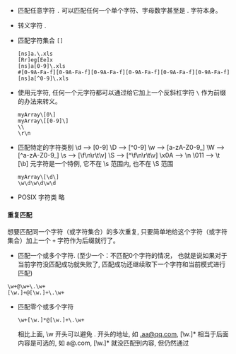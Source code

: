 

* 匹配任意字符
  `.` 可以匹配任何一个单个字符、字母数字甚至是 . 字符本身。

* 转义字符
  \.
* 匹配字符集合 `[]`
  ```
  [ns]a.\.xls
  [Rr]eg[Ee]x
  [ns]a[0-9]\.xls
  #[0-9A-Fa-f][0-9A-Fa-f][0-9A-Fa-f][0-9A-Fa-f][0-9A-Fa-f][0-9A-Fa-f]
  [ns]a[^0-9]\.xls
  ```
  
* 使用元字符, 任何一个元字符都可以通过给它加上一个反斜杠字符 `\` 作为前缀的办法来转义。
  ```
  myArray\[0\]
  myArray\[[0-9]\]
  \\
  \r\n
  ```
* 匹配特定的字符类别
  \d --> [0-9]
  \D --> [^0-9]
  \w --> [a-zA-Z0-9_]
  \W --> [^a-zA-Z0-9_]
  \s --> [\f\n\r\t\v]
  \S --> [^\f\n\r\t\v]
  \x0A --> \n
  \011 --> \t
  [\b] 元字符是一个特例, 它不在 \s 范围内, 也不在 \S 范围
  ```
  myArray\[\d\]
  \w\d\w\d\w\d
  ```
* POSIX 字符类
  略

#### 重复匹配
想要匹配同一个字符（或字符集合）的多次重复, 只要简单地给这个字符（或字符集合）加上一个 `+` 字符作为后缀就行了。

+ 匹配一个或多个字符. (至少一个：不匹配0个字符的情况， 也就是说如果对于当前字符没匹配成功就失败了, 匹配成功还继续取下一个字符和当前模式进行匹配)
```
\w+@\w+\.\w+
[\w.]+@[\w.]+\.\w+
```

* 匹配零个或多个字符
  ```
  \w+[\w.]*@[\w.]+\.\w+
  ```
  相比上面, \w 开头可以避免 . 开头的地址,  如 .aa@qq.com, [\w.]* 相当于后面内容是可选的, 如 a@.com, [\w.]* 就没匹配到内容, 但仍然通过
